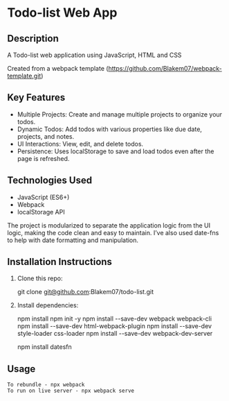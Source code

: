 # Todo-list Web App

## Description

A Todo-list web application using JavaScript, HTML and CSS

Created from a webpack template (https://github.com/Blakem07/webpack-template.git)

## Key Features

- Multiple Projects: Create and manage multiple projects to organize your todos.
- Dynamic Todos: Add todos with various properties like due date, projects, and notes.
- UI Interactions: View, edit, and delete todos.
- Persistence: Uses localStorage to save and load todos even after the page is refreshed.

## Technologies Used

- JavaScript (ES6+)
- Webpack
- localStorage API

The project is modularized to separate the application logic from the UI logic, making the code clean and easy to maintain. I’ve also used date-fns to help with date formatting and manipulation.

## Installation Instructions

1. Clone this repo:

   git clone git@github.com:Blakem07/todo-list.git

2. Install dependencies:

   npm install
   npm init -y
   npm install --save-dev webpack webpack-cli
   npm install --save-dev html-webpack-plugin
   npm install --save-dev style-loader css-loader
   npm install --save-dev webpack-dev-server

   npm install datesfn

## Usage

    To rebundle - npx webpack
    To run on live server - npx webpack serve
